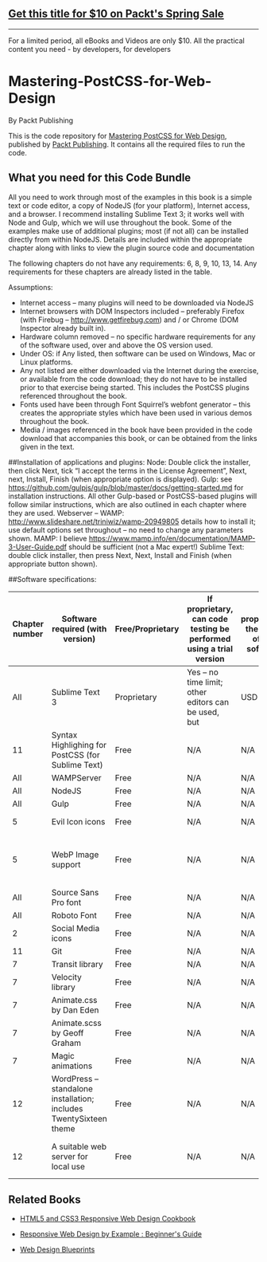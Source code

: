 ## [Get this title for $10 on Packt's Spring Sale](https://www.packt.com/B05194?utm_source=github&utm_medium=packt-github-repo&utm_campaign=spring_10_dollar_2022)
-----
For a limited period, all eBooks and Videos are only $10. All the practical content you need \- by developers, for developers

# Mastering-PostCSS-for-Web-Design
By Packt Publishing

This is the code repository for [Mastering PostCSS for Web Design](https://www.packtpub.com/web-development/mastering-postcss-web-design?utm_source=GitHub&utm_medium=Repository&utm_campaign=9781785885891), published by [Packt Publishing](https://www.packtpub.com/). It contains all the required files to run the code.

## What you need for this Code Bundle
All you need to work through most of the examples in this book is a simple text
or code editor, a copy of NodeJS (for your platform), Internet access, and a browser.
I recommend installing Sublime Text 3; it works well with Node and Gulp, which
we will use throughout the book.
Some of the examples make use of additional plugins; most (if not all) can be
installed directly from within NodeJS. Details are included within the appropriate
chapter along with links to view the plugin source code and documentation

The following chapters do not have any requirements: 6, 8, 9, 10, 13, 14. Any requirements for these chapters are already listed in the table.

Assumptions:
-	Internet access – many plugins will need to be downloaded via NodeJS
-	Internet browsers with DOM Inspectors included – preferably Firefox (with Firebug – http://www.getfirebug.com) and / or Chrome (DOM Inspector already built in).
-	Hardware column removed – no specific hardware requirements for any of the software used, over and above the OS version used.
-	Under OS: if Any listed, then software can be used on Windows, Mac or Linux platforms.
-	Any not listed are either downloaded via the Internet during the exercise, or available from the code download; they do not have to be installed prior to that exercise being started. This includes the PostCSS plugins referenced throughout the book.
-	Fonts used have been through Font Squirrel’s webfont generator – this creates the appropriate styles which have been used in various demos throughout the book.
-	Media / images referenced in the book have been provided in the code download that accompanies this book, or can be obtained from the links given in the text.

##Installation of applications and plugins:
Node: Double click the installer, then click Next, tick “I accept the terms in the License Agreement”, Next, next, Install, Finish (when appropriate option is displayed).
Gulp: see https://github.com/gulpjs/gulp/blob/master/docs/getting-started.md for installation instructions. All other Gulp-based or PostCSS-based plugins will follow similar instructions, which are also outlined in each chapter where they are used.
Webserver –	WAMP: http://www.slideshare.net/triniwiz/wamp-20949805 details how to install it; use default options set throughout – no 				need to change any parameters shown.
		MAMP: I believe https://www.mamp.info/en/documentation/MAMP-3-User-Guide.pdf should be sufficient (not a Mac expert!)
Sublime Text:	double click installer, then press Next, Next, Install and Finish (when appropriate button shown).	

##Software specifications:

| Chapter number | Software required (with version) | Free/Proprietary | If proprietary, can code testing be performed using a trial version | If proprietary, then cost of the software | Download links to the software | OS required |
| -------- | -------- | -------- | -------- | -------- | -------- | -------- |
| All | Sublime Text 3 | Proprietary | Yes – no time limit; other editors can be used, but | USD 70 | http://www.sublimetext.com/3 | Any |
| 11 | Syntax Highlighing for PostCSS (for Sublime Text) | Free | N/A | N/A | Installed via Package Control – details given in text | Any |
| All | WAMPServer | Free | N/A | N/A | http://www.wampserver.com/en | Windows |
| All | NodeJS | Free | N/A | N/A | https://nodejs.org/en/ | Any |
| All | Gulp | Free | N/A | N/A | http://www.gulpjs.com | Any |
| 5 | Evil Icon icons | Free | N/A | N/A | https://github.com/outpunk/gulp-evil-icons, although specific icons already in code download | Any |
| 5 | WebP Image support | Free | N/A | N/A | https://developers.google.com/speed/webp/, but specific parts already in code download | Windows, but other OS support available |
| All | Source Sans Pro font | Free | N/A | N/A | http://www.fontsquirrel.com/fonts/sourcesanspro | Any |
| All | Roboto Font | Free | N/A | N/A | http://www.fontsquirrel.com/fonts/roboto | Any |
| 2 | Social Media icons | Free | N/A | N/A | http://wegraphics.net/downloads/free-stained-and-faded-social-media-icons/ | Any |
| 11 | Git | Free | N/A | N/A | https://git-scm.com/ | Any |
| 7 | Transit library | Free | N/A | N/A | http://ricostacruz.com/jquery.transit/ | Any |
| 7 | Velocity library | Free | N/A | N/A | http://julian.com/research/velocity/ | Any |
| 7 | Animate.css by Dan Eden | Free | N/A | N/A | https://daneden.github.io/animate.css/ | Any |
| 7 | Animate.scss by Geoff Graham | Free | N/A | N/A | https://github.com/geoffgraham/animate.scss | Any |
| 7 | Magic animations | Free | N/A | N/A | http://www.minimamente.com/example/magic_animations/ | Any |
| 12 | WordPress – standalone installation; includes TwentySixteen theme | Free | N/A | N/A | http://www.wordpress.org | Any |
| 12 | A suitable web server for local use | Free | N/A | N/A | Various – Apache (http://www.apachefriends.org) – cross-platform; WAMPServer (http://www.wampserver.de/en) – Win Linux users will likely have one available within their distro | Any – see left |

## Related Books





* [HTML5 and CSS3 Responsive Web Design Cookbook](https://www.packtpub.com/web-development/html5-and-css3-responsive-web-design-cookbook?utm_source=GitHub&utm_medium=Repository&utm_campaign=9781849695442)

* [Responsive Web Design by Example : Beginner's Guide](https://www.packtpub.com/web-development/responsive-web-design-example?utm_source=GitHub&utm_medium=Repository&utm_campaign=9781849695428)

* [Web Design Blueprints](https://www.packtpub.com/web-development/web-design-blueprints?utm_source=GitHub&utm_medium=Repository&utm_campaign=9781783552115)
